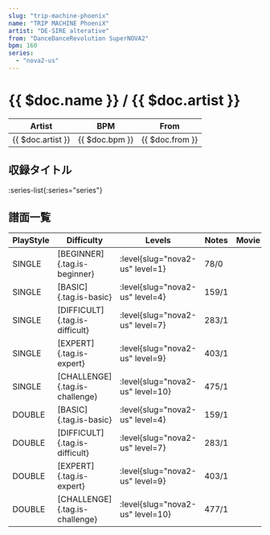 ```yaml
---
slug: "trip-machine-phoenix"
name: "TRIP MACHINE PhoeniX"
artist: "DE-SIRE alterative"
from: "DanceDanceRevolution SuperNOVA2"
bpm: 160
series:
  - "nova2-us"
---
```


# {{ $doc.name }} / {{ $doc.artist }}

|Artist|BPM|From|
|------|---|----|
|{{ $doc.artist }}|{{ $doc.bpm }}|{{ $doc.from }}|

## 収録タイトル

:series-list{:series="series"}

## 譜面一覧

|PlayStyle|Difficulty|Levels|Notes|Movie|
|---------|----------|------|-----|-----|
|SINGLE|[BEGINNER]{.tag.is-beginner}|:level{slug="nova2-us" level=1}|78/0||
|SINGLE|[BASIC]{.tag.is-basic}|:level{slug="nova2-us" level=4}|159/1||
|SINGLE|[DIFFICULT]{.tag.is-difficult}|:level{slug="nova2-us" level=7}|283/1||
|SINGLE|[EXPERT]{.tag.is-expert}|:level{slug="nova2-us" level=9}|403/1||
|SINGLE|[CHALLENGE]{.tag.is-challenge}|:level{slug="nova2-us" level=10}|475/1||
|DOUBLE|[BASIC]{.tag.is-basic}|:level{slug="nova2-us" level=4}|159/1||
|DOUBLE|[DIFFICULT]{.tag.is-difficult}|:level{slug="nova2-us" level=7}|283/1||
|DOUBLE|[EXPERT]{.tag.is-expert}|:level{slug="nova2-us" level=9}|403/1||
|DOUBLE|[CHALLENGE]{.tag.is-challenge}|:level{slug="nova2-us" level=10}|477/1||
